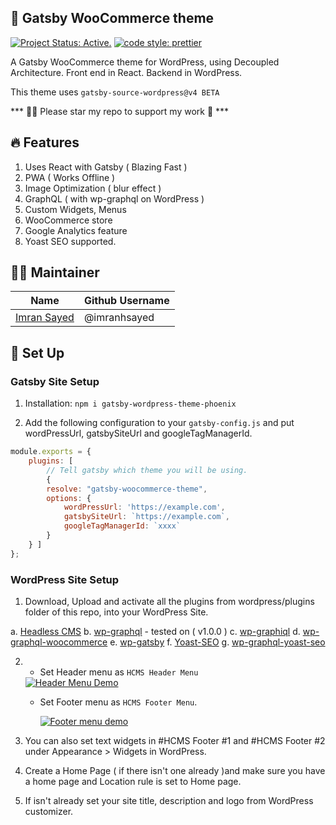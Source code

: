 ## 🎨 Gatsby WooCommerce theme
[![Project Status: Active.](https://www.repostatus.org/badges/latest/active.svg)](https://www.repostatus.org/#active) [![code style: prettier](https://img.shields.io/badge/code_style-prettier-ff69b4.svg?style=flat-square)](https://github.com/prettier/prettier)

A Gatsby WooCommerce theme for WordPress, using Decoupled Architecture.
Front end in React.
Backend in WordPress.

This theme uses `gatsby-source-wordpress@v4 BETA`

*** 👨‍💻 Please star my repo to support my work 🙏 ***

## 🔥 Features
1. Uses React with Gatsby ( Blazing Fast )
2. PWA ( Works Offline )
3. Image Optimization ( blur effect )
4. GraphQL ( with wp-graphql on WordPress )
5. Custom Widgets, Menus
6. WooCommerce store
7. Google Analytics feature
8. Yoast SEO supported.


## 👨‍💻 Maintainer

| Name                                                   | Github Username |
|--------------------------------------------------------|-----------------|
| [Imran Sayed](mailto:codeytek.academy@gmail.com)       |  @imranhsayed   |

## 🚀 Set Up

### Gatsby Site Setup

1. Installation: 
`npm i gatsby-wordpress-theme-phoenix`

2. Add the following configuration to your `gatsby-config.js` and put wordPressUrl, gatsbySiteUrl and googleTagManagerId.

```javascript
module.exports = {
	plugins: [
		// Tell gatsby which theme you will be using.
		{
		resolve: "gatsby-woocommerce-theme",
		options: {
			wordPressUrl: 'https://example.com',
			gatsbySiteUrl: `https://example.com`,
			googleTagManagerId: `xxxx`
		}
	} ]
};
``` 

### WordPress Site Setup

1. Download, Upload and activate all the plugins from wordpress/plugins folder of this repo, into your WordPress Site.

a. [Headless CMS](https://github.com/imranhsayed/gatsby-woocommerce-themes/blob/master/wordpress/plugins/headless-cms.zip)
b. [wp-graphql](https://github.com/imranhsayed/gatsby-woocommerce-themes/blob/master/wordpress/plugins/wp-graphql.zip) - tested on ( v1.0.0 )
c. [wp-graphiql](https://github.com/imranhsayed/gatsby-woocommerce-themes/blob/master/wordpress/plugins/wp-graphiql.zip)
d. [wp-graphql-woocommerce](https://github.com/imranhsayed/gatsby-woocommerce-themes/blob/master/wordpress/plugins/wp-graphql-woocommerce.zip)
e. [wp-gatsby](https://github.com/imranhsayed/gatsby-woocommerce-themes/blob/master/wordpress/plugins/wp-gatsby.zip)
f. [Yoast-SEO](https://github.com/imranhsayed/gatsby-woocommerce-themes/blob/master/wordpress/plugins/wordpress-seo.14.5.zip)
g. [wp-graphql-yoast-seo](https://github.com/imranhsayed/gatsby-woocommerce-themes/blob/master/wordpress/plugins/wp-graphql-yoast-seo.zip)

2. 
   * Set Header menu as `HCMS Header Menu`
   
   <a href="https://youtu.be/nYXL1KKjKrc" target="_blank">
   <img src="https://codeytek.com/wp-content/uploads/2020/06/header-menu-demo.png" alt="Header Menu Demo" />
   </a>
   
   * Set Footer menu as `HCMS Footer Menu`.
   
      <a href="https://youtu.be/nYXL1KKjKrc" target="_blank">
      <img src="https://codeytek.com/wp-content/uploads/2020/06/footer-menu-demo.png" alt="Footer menu demo" />
      </a>
   
3. You can also set text widgets in #HCMS Footer #1 and #HCMS Footer #2 under Appearance  > Widgets in WordPress.
4. Create a Home Page ( if there isn't one already )and make sure you have a home page and Location rule is set to Home page.

5. If isn't already set your site title, description and logo from WordPress customizer.
